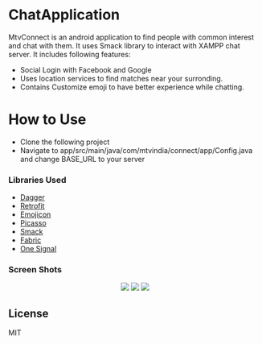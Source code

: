 # ChatApplication

MtvConnect is an android application to find people with common interest and chat with them. It uses Smack library to interact with XAMPP chat server. It includes following features:

  - Social Login with Facebook and Google
  - Uses location services to find matches near your surronding.
  - Contains Customize emoji to have better experience while chatting.

# How to Use

  - Clone the following project
  - Navigate to app/src/main/java/com/mtvindia/connect/app/Config.java and change BASE_URL to your      server


### Libraries Used


 - [Dagger](https://google.github.io/dagger)
 -  [Retrofit](https://square.github.io/retrofit/1.x/retrofit)
 -  [Emojicon](https://github.com/ankushsachdeva/emojicon)
 -  [Picasso](http://square.github.io/picasso)
 - [Smack](https://github.com/igniterealtime/Smack)
 - [Fabric](https://fabric.io/kits/android/crashlytics)
 - [One Signal](https://documentation.onesignal.com/docs)

### Screen Shots
<p align="center">
 <img src="https://s19.postimg.org/pl8qcquwz/img_walkthrough_1.png">
 <img src="https://s19.postimg.org/5clcr0vlv/img_walkthrough_2.png">
 <img src="https://s19.postimg.org/72zsernr7/img_walkthrough_3.png">
</p>

License
----

MIT